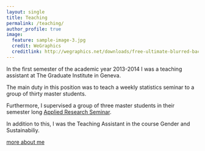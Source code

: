 ```yaml
---
layout: single
title: Teaching
permalink: /teaching/
author_profile: true
image:
  feature: sample-image-3.jpg
  credit: WeGraphics
  creditlink: http://wegraphics.net/downloads/free-ultimate-blurred-background-pack/
---
```


In the first semester of the academic year 2013-2014 I was a teaching assistant at The Graduate Institute in Geneva.

The main duty in this position was to teach a weekly statistics seminar to a group of thirty master students.

Furthermore, I supervised a group of three master students in their semester long [Applied Research Seminar](http://graduateinstitute.ch/home/study/courses/cours-2014-2015/masters-interdisciplinaires/mia/ia064---applied-research-seminar.html).

In addition to this, I was the Teaching Assistant in the course Gender and Sustainabiliy.

[more about me](/about)
